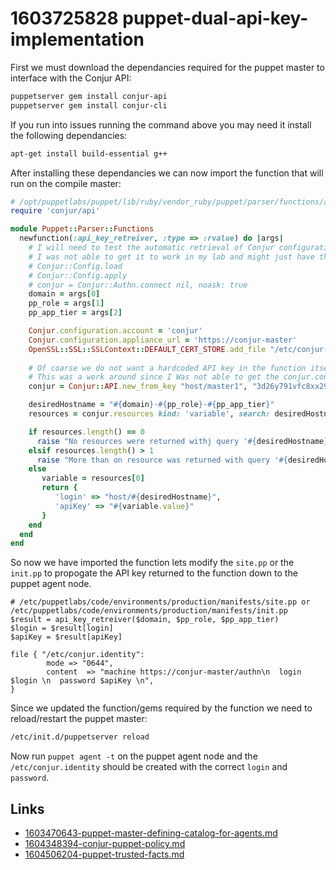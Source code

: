 # 1603725828 puppet-dual-api-key-implementation
First we must download the dependancies required for the puppet master to interface with the Conjur API:
```bash
puppetserver gem install conjur-api
puppetserver gem install conjur-cli
```

If you run into issues running the command above you may need it install the following dependancies:
```bash
apt-get install build-essential g++
```

After installing these dependancies we can now import the function that will run on the compile master:
```ruby
# /opt/puppetlabs/puppet/lib/ruby/vendor_ruby/puppet/parser/functions/api_key_retreiver.rb
require 'conjur/api'

module Puppet::Parser::Functions
  newfunction(:api_key_retreiver, :type => :rvalue) do |args|
    # I will need to test the automatic retrieval of Conjur configuration below.
    # I was not able to get it to work in my lab and might just have the wrong file permisisons
    # Conjur::Config.load
    # Conjur::Config.apply
    # conjur = Conjur::Authn.connect nil, noask: true
    domain = args[0]
    pp_role = args[1]
    pp_app_tier = args[2]

    Conjur.configuration.account = 'conjur'
    Conjur.configuration.appliance_url = 'https://conjur-master'
    OpenSSL::SSL::SSLContext::DEFAULT_CERT_STORE.add_file "/etc/conjur-conjur.pem"
	
    # Of coarse we do not want a hardcoded API key in the function itself. 
    # This was a work around since I Was not able to get the conjur.conf to load automatically.
    conjur = Conjur::API.new_from_key "host/master1", "3d26y791vfc8xx29cm5x71gp799dfdygbk3wsdxec2m73rpw18bdksz"

    desiredHostname = "#{domain}-#{pp_role}-#{pp_app_tier}"
    resources = conjur.resources kind: 'variable', search: desiredHostname

    if resources.length() == 0
      raise "No resources were returned withj query '#{desiredHostname}'"
    elsif resources.length() > 1
      raise "More than on resource was returned with query '#{desiredHostname}'"
    else
       variable = resources[0]
       return {
          'login' => "host/#{desiredHostname}",
          'apiKey' => "#{variable.value}"
       }
    end
  end
end
```

So now we have imported the function lets modify the `site.pp` or the `init.pp` to propogate the API key returned to the function down to the puppet agent node.
```
# /etc/puppetlabs/code/environments/production/manifests/site.pp or /etc/puppetlabs/code/environments/production/manifests/init.pp
$result = api_key_retreiver($domain, $pp_role, $pp_app_tier)
$login = $result[login]
$apiKey = $result[apiKey]

file { "/etc/conjur.identity":
        mode => "0644",
        content  => "machine https://conjur-master/authn\n  login $login \n  password $apiKey \n",
}
```

Since we updated the function/gems required by the function we need to reload/restart the puppet master:
```bash
/etc/init.d/puppetserver reload
```

Now run `puppet agent -t` on the puppet agent node and the `/etc/conjur.identity` should be created with the correct `login` and `password`.


## Links
- [1603470643-puppet-master-defining-catalog-for-agents.md](1603470643-puppet-master-defining-catalog-for-agents.md)
- [1604348394-conjur-puppet-policy.md](1604348394-conjur-puppet-policy.md)
- [1604506204-puppet-trusted-facts.md](1604506204-puppet-trusted-facts.md)
